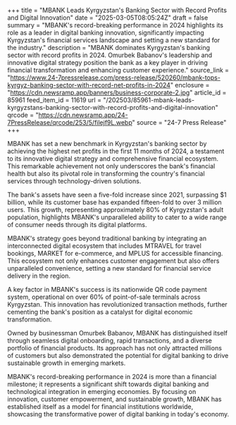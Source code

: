 +++
title = "MBANK Leads Kyrgyzstan's Banking Sector with Record Profits and Digital Innovation"
date = "2025-03-05T08:05:24Z"
draft = false
summary = "MBANK's record-breaking performance in 2024 highlights its role as a leader in digital banking innovation, significantly impacting Kyrgyzstan's financial services landscape and setting a new standard for the industry."
description = "MBANK dominates Kyrgyzstan's banking sector with record profits in 2024. Omurbek Babanov's leadership and innovative digital strategy position the bank as a key player in driving financial transformation and enhancing customer experience."
source_link = "https://www.24-7pressrelease.com/press-release/520260/mbank-tops-kyrgyz-banking-sector-with-record-net-profits-in-2024"
enclosure = "https://cdn.newsramp.app/banners/business-corporate-2.jpg"
article_id = 85961
feed_item_id = 11619
url = "/202503/85961-mbank-leads-kyrgyzstans-banking-sector-with-record-profits-and-digital-innovation"
qrcode = "https://cdn.newsramp.app/24-7PressRelease/qrcode/253/5/filejf9L.webp"
source = "24-7 Press Release"
+++

<p>MBANK has set a new benchmark in Kyrgyzstan's banking sector by achieving the highest net profits in the first 11 months of 2024, a testament to its innovative digital strategy and comprehensive financial ecosystem. This remarkable achievement not only underscores the bank's financial health but also its pivotal role in transforming the country's financial services through technology-driven solutions.</p><p>The bank's assets have seen a five-fold increase since 2021, surpassing $1 billion, while its customer base has expanded fifteen-fold to over 3 million users. This growth, representing approximately 80% of Kyrgyzstan's adult population, highlights MBANK's unparalleled ability to cater to a wide range of consumer needs through its digital platforms.</p><p>MBANK's strategy goes beyond traditional banking by integrating an interconnected digital ecosystem that includes MTRAVEL for travel bookings, MARKET for e-commerce, and MPLUS for accessible financing. This ecosystem not only enhances customer engagement but also offers unparalleled convenience, setting a new standard for financial service delivery in the region.</p><p>A key factor in MBANK's success is its nationwide QR code payment system, operational on over 60% of point-of-sale terminals across Kyrgyzstan. This innovation has revolutionized transaction methods, further cementing the bank's position as a catalyst for digital economic transformation.</p><p>Owned by businessman Omurbek Babanov, MBANK has distinguished itself through seamless digital onboarding, rapid transactions, and a diverse portfolio of financial products. Its approach has not only attracted millions of customers but also demonstrated the potential for digital banking to drive sustainable growth in emerging markets.</p><p>MBANK's record-breaking performance in 2024 is more than a financial milestone; it represents a significant shift towards digital banking and technological integration in emerging economies. By focusing on innovation, customer empowerment, and sustainable growth, MBANK has established itself as a model for financial institutions worldwide, showcasing the transformative power of digital banking in today's economy.</p>